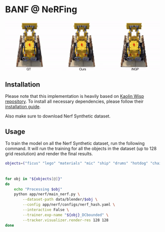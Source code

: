 # BANF @ NeRFing

<img src="vis_data/NeRFing.gif" width="550">

## Installation
Please note that this implementation is heavily based on [Kaolin Wisp repository](https://github.com/NVIDIAGameWorks/kaolin-wisp). To install all necessary dependencies, please follow their [installation guide](https://kaolin-wisp.readthedocs.io/en/latest/pages/install.html).

Also make sure to download Nerf Synthetic dataset.

## Usage
To train the model on all the Nerf Synthetic dataset, run the following command. It will run the training for all the objects in the dataset (up to 128 grid resolution) and render the final results.

```bash
objects=("ficus" "lego" "materials" "mic" "ship" "drums" "hotdog" "chair")


for obj in "${objects[@]}"
do
    echo "Processing $obj"
    python app/nerf/main_nerf.py \
        --dataset-path data/blender/$obj \
        --config app/nerf/configs/nerf_hash.yaml \
        --interactive False \
        --trainer.exp-name "${obj}_DCbounded" \
        --tracker.visualizer.render-res 128 128
done
```

